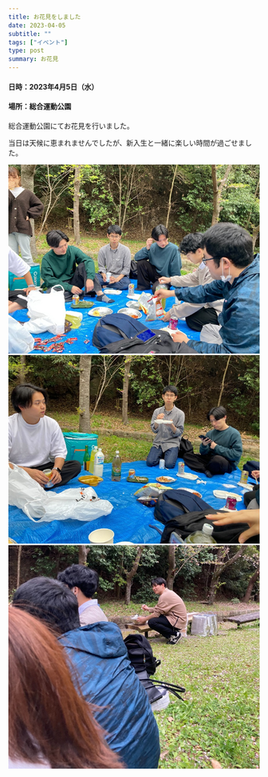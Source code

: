 ```yaml
---
title: お花見をしました
date: 2023-04-05
subtitle: ""
tags: ["イベント"]
type: post
summary: お花見
---
```



#### 日時：2023年4月5日（水）
#### 場所：総合運動公園


総合運動公園にてお花見を行いました。

当日は天候に恵まれませんでしたが、新入生と一緒に楽しい時間が過ごせました。

![](picture1.jpg)
![](picture2.jpg)
![](picture3.jpg)

